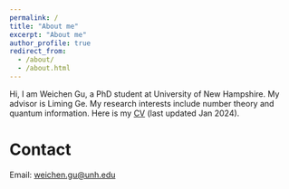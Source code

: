 ```yaml
---
permalink: /
title: "About me"
excerpt: "About me"
author_profile: true
redirect_from: 
  - /about/
  - /about.html
---
```



Hi, I am Weichen Gu, a PhD student at University of New Hampshire. 
My advisor is Liming Ge.
My research interests include number theory and quantum information. 
Here is my [CV](http://guweichen14.github.io/files/cv-WG-202401.pdf) (last updated Jan 2024).

Contact
======
Email: weichen.gu@unh.edu
